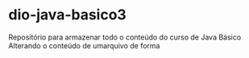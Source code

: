 # dio-java-basico3
Repositório para armazenar todo o conteúdo do curso de Java Básico
Alterando o conteúdo de umarquivo de forma 
